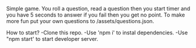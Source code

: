 Simple game. You roll a question, read a question then you start timer and you have 5 seconds to answer if you fail then you get no point.
To make more fun put your own questions to /assets/questions.json.

  How to start? 
  -Clone this repo.
  -Use 'npm i' to instal dependencies.
  -Use "npm start' to start developer server.
